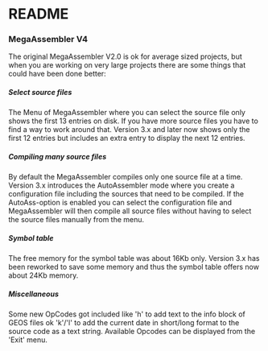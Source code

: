 # README

### MegaAssembler V4
The original MegaAssembler V2.0 is ok for average sized projects, but when you are working on very large projects there are some things that could have been done better:

##### Select source files
The Menu of MegaAssembler where you can select the source file only shows the first 13 entries on disk. If you have more source files you have to find a way to work around that.
Version 3.x and later now shows only the first 12 entries but includes an extra entry to display the next 12 entries.

##### Compiling many source files
By default the MegaAssembler compiles only one source file at a time.
Version 3.x introduces the AutoAssembler mode where you create a configuration file including the sources that need to be compiled. If the AutoAss-option is enabled you can select the configuration file and MegaAssembler will then compile all source files without having to select the source files manually from the menu.

##### Symbol table
The free memory for the symbol table was about 16Kb only. Version 3.x has been reworked to save some memory and thus the symbol table offers now about 24Kb memory.

##### Miscellaneous
Some new OpCodes got included like 'h' to add text to the info block of GEOS files ok 'k'/'l' to add the current date in short/long format to the source code as a text string. Available Opcodes can be displayed from the 'Exit' menu.

